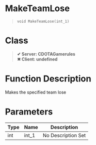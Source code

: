 # MakeTeamLose
> `void MakeTeamLose(int_1)`
# Class
> __✔ Server: CDOTAGamerules__  
> __✖ Client: undefined__  
# Function Description
Makes the specified team lose
# Parameters
Type|Name|Description
--|--|--
int|int_1|No Description Set
